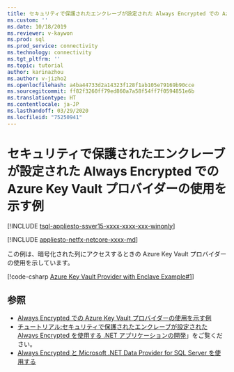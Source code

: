 ```yaml
---
title: セキュリティで保護されたエンクレーブが設定された Always Encrypted での Azure Key Vault プロバイダーの使用を示す例 | Microsoft Docs
ms.custom: ''
ms.date: 10/18/2019
ms.reviewer: v-kaywon
ms.prod: sql
ms.prod_service: connectivity
ms.technology: connectivity
ms.tgt_pltfrm: ''
ms.topic: tutorial
author: karinazhou
ms.author: v-jizho2
ms.openlocfilehash: a4ba44733d2a14323f128f1ab105e79169b90cce
ms.sourcegitcommit: ff82f3260ff79ed860a7a58f54ff7f0594851e6b
ms.translationtype: HT
ms.contentlocale: ja-JP
ms.lasthandoff: 03/29/2020
ms.locfileid: "75250941"
---
```

# <a name="example-demonstrating-use-of-azure-key-vault-provider-with-always-encrypted-enabled-with-secure-enclaves"></a>セキュリティで保護されたエンクレーブが設定された Always Encrypted での Azure Key Vault プロバイダーの使用を示す例

[!INCLUDE [tsql-appliesto-ssver15-xxxx-xxxx-xxx-winonly](../../../includes/tsql-appliesto-ssver15-xxxx-xxxx-xxx-winonly.md)]

[!INCLUDE [appliesto-netfx-netcore-xxxx-md](../../../includes/appliesto-netfx-netcore-xxxx-md.md)]

この例は、暗号化された列にアクセスするときの Azure Key Vault プロバイダーの使用を示しています。

[!code-csharp [Azure Key Vault Provider with Enclave Example#1](~/../sqlclient/doc/samples/AzureKeyVaultProviderWithEnclaveProviderExample.cs#1)]

## <a name="see-also"></a>参照

- [Always Encrypted での Azure Key Vault プロバイダーの使用を示す例](azure-key-vault-example.md)
- [チュートリアル:セキュリティで保護されたエンクレーブが設定された Always Encrypted を使用する .NET アプリケーションの開発](tutorial-always-encrypted-enclaves-develop-net-apps.md)」をご覧ください。
- [Always Encrypted と Microsoft .NET Data Provider for SQL Server を使用する](sqlclient-support-always-encrypted.md)
